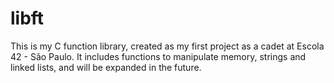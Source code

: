 # libft
This is my C function library, created as my first project as a cadet at Escola 42 - São Paulo. It includes functions to manipulate memory, strings and linked lists, and will be expanded in the future.
